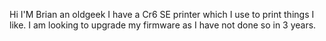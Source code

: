 Hi I'M Brian an oldgeek
I have a Cr6 SE printer which I use to print things I like. 
I am looking to upgrade my firmware as I have not done so in 3 years.



<!---
WiseoneBrian/WiseoneBrian is a ✨ special ✨ repository because its `README.md` (this file) appears on your GitHub profile.
You can click the Preview link to take a look at your changes.
--->
